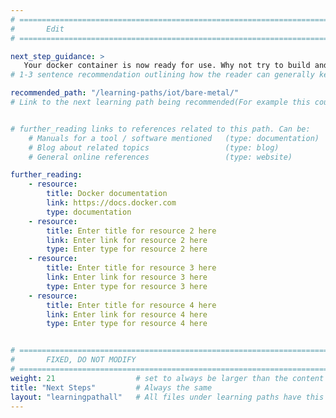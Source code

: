 ```yaml
---
# ================================================================================
#       Edit
# ================================================================================

next_step_guidance: >
   Your docker container is now ready for use. Why not try to build and run your first embedded image>
# 1-3 sentence recommendation outlining how the reader can generally keep learning about these topics, and a specific explanation of why the next step is being recommended.

recommended_path: "/learning-paths/iot/bare-metal/"
# Link to the next learning path being recommended(For example this could be /learning-paths/cloud/mongodb).


# further_reading links to references related to this path. Can be:
    # Manuals for a tool / software mentioned   (type: documentation)
    # Blog about related topics                 (type: blog)
    # General online references                 (type: website) 

further_reading:
    - resource:
        title: Docker documentation
        link: https://docs.docker.com
        type: documentation
    - resource:
        title: Enter title for resource 2 here
        link: Enter link for resource 2 here
        type: Enter type for resource 2 here
    - resource:
        title: Enter title for resource 3 here
        link: Enter link for resource 3 here
        type: Enter type for resource 3 here
    - resource:
        title: Enter title for resource 4 here
        link: Enter link for resource 4 here
        type: Enter type for resource 4 here


# ================================================================================
#       FIXED, DO NOT MODIFY
# ================================================================================
weight: 21                  # set to always be larger than the content in this path, and one more than 'review'
title: "Next Steps"         # Always the same
layout: "learningpathall"   # All files under learning paths have this same wrapper
---
```

